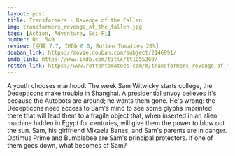 ```yaml
---
layout: post 
title: Transformers - Revenge of the Fallen
img: transformers_revenge_of_the_fallen.jpg
tags: [Action, Adventure, Sci-Fi]
number: No. 549
review: [豆瓣 7.7, IMDb 6.0, Rotten Tomatoes 20%]
douban_link: https://movie.douban.com/subject/2146991/
imdb_link: https://www.imdb.com/title/tt1055369/
rotten_link: https://www.rottentomatoes.com/m/transformers_revenge_of_the_fallen
---
```


A youth chooses manhood. The week Sam Witwicky starts college, the Decepticons make trouble in Shanghai. A presidential envoy believes it's because the Autobots are around; he wants them gone. He's wrong: the Decepticons need access to Sam's mind to see some glyphs imprinted there that will lead them to a fragile object that, when inserted in an alien machine hidden in Egypt for centuries, will give them the power to blow out the sun. Sam, his girlfriend Mikaela Banes, and Sam's parents are in danger. Optimus Prime and Bumblebee are Sam's principal protectors. If one of them goes down, what becomes of Sam?